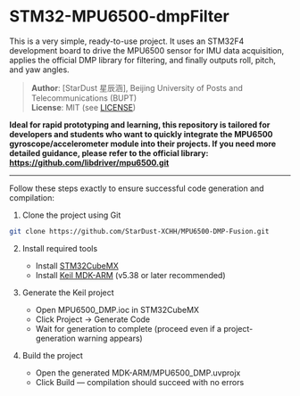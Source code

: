 # STM32-MPU6500-dmpFilter
This is a very simple, ready-to-use project. It uses an STM32F4 development board to drive the MPU6500 sensor for IMU data acquisition, applies the official DMP library for filtering, and finally outputs roll, pitch, and yaw angles.

> **Author**: [StarDust 星辰涵], Beijing University of Posts and Telecommunications (BUPT)  
> **License**: MIT (see [LICENSE](LICENSE))

**Ideal for rapid prototyping and learning, this repository is tailored for developers and students who want to quickly integrate the MPU6500 gyroscope/accelerometer module into their projects. If you need more detailed guidance, please refer to the official library: https://github.com/libdriver/mpu6500.git**

---

Follow these steps exactly to ensure successful code generation and compilation:

1. Clone the project using Git
```bash
git clone https://github.com/StarDust-XCHH/MPU6500-DMP-Fusion.git
```


2. Install required tools
    - Install [STM32CubeMX](https://www.st.com/en/development-tools/stm32cubemx.html)
    - Install [Keil MDK-ARM](https://www2.keil.com/mdk5/) (v5.38 or later recommended)


3. Generate the Keil project
    - Open MPU6500_DMP.ioc in STM32CubeMX
    - Click Project → Generate Code
    - Wait for generation to complete (proceed even if a project-generation warning appears)

4. Build the project
    - Open the generated MDK-ARM/MPU6500_DMP.uvprojx
    - Click Build — compilation should succeed with no errors






